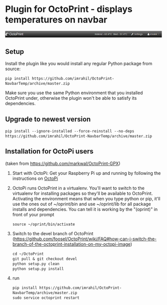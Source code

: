 # Plugin for OctoPrint - displays temperatures on navbar

![NavbarTemp](navbar.png?raw=true) 

## Setup

Install the plugin like you would install any regular Python package from source:

    pip install https://github.com/imrahil/OctoPrint-NavbarTemp/archive/master.zip

Make sure you use the same Python environment that you installed OctoPrint under, otherwise the plugin
won't be able to satisfy its dependencies.

## Upgrade to newest version
    pip install --ignore-installed --force-reinstall --no-deps https://github.com/imrahil/OctoPrint-NavbarTemp/archive/master.zip

## Installation for OctoPi users
(taken from https://github.com/markwal/OctoPrint-GPX)

1. Start with OctoPi: Get your Raspberry Pi up and running by following the
   instructions on [OctoPi](https://github.com/guysoft/OctoPi)

2. OctoPi runs OctoPrint in a virtualenv. You'll want to switch to the
   virtualenv for installing packages so they'll be available to OctoPrint.
   Activating the environment means that when you type python or pip, it'll use
   the ones out of ~/oprint/bin and use ~/oprint/lib for all package installs
   and dependencies.  You can tell it is working by the "(oprint)" in front of
   your prompt
    ```
    source ~/oprint/bin/activate
    ```

3. Switch to the devel branch of OctoPrint
  (https://github.com/foosel/OctoPrint/wiki/FAQ#how-can-i-switch-the-branch-of-the-octoprint-installation-on-my-octopi-image)
    ```
    cd ~/OctoPrint
    git pull & git checkout devel
    python setup.py clean
    python setup.py install
    ```
4. run 

    ```
    pip install https://github.com/imrahil/OctoPrint-NavbarTemp/archive/master.zip
    sudo service octoprint restart
    ```
